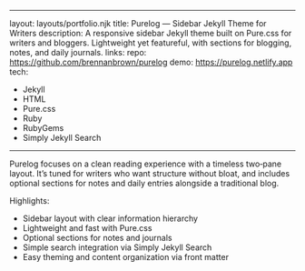----
layout: layouts/portfolio.njk
title: Purelog — Sidebar Jekyll Theme for Writers
description: A responsive sidebar Jekyll theme built on Pure.css for writers and bloggers. Lightweight yet featureful, with sections for blogging, notes, and daily journals.
links:
  repo: https://github.com/brennanbrown/purelog
  demo: https://purelog.netlify.app
tech:
  - Jekyll
  - HTML
  - Pure.css
  - Ruby
  - RubyGems
  - Simply Jekyll Search
---

Purelog focuses on a clean reading experience with a timeless two‑pane layout. It’s tuned for writers who want structure without bloat, and includes optional sections for notes and daily entries alongside a traditional blog.

Highlights:

- Sidebar layout with clear information hierarchy
- Lightweight and fast with Pure.css
- Optional sections for notes and journals
- Simple search integration via Simply Jekyll Search
- Easy theming and content organization via front matter
